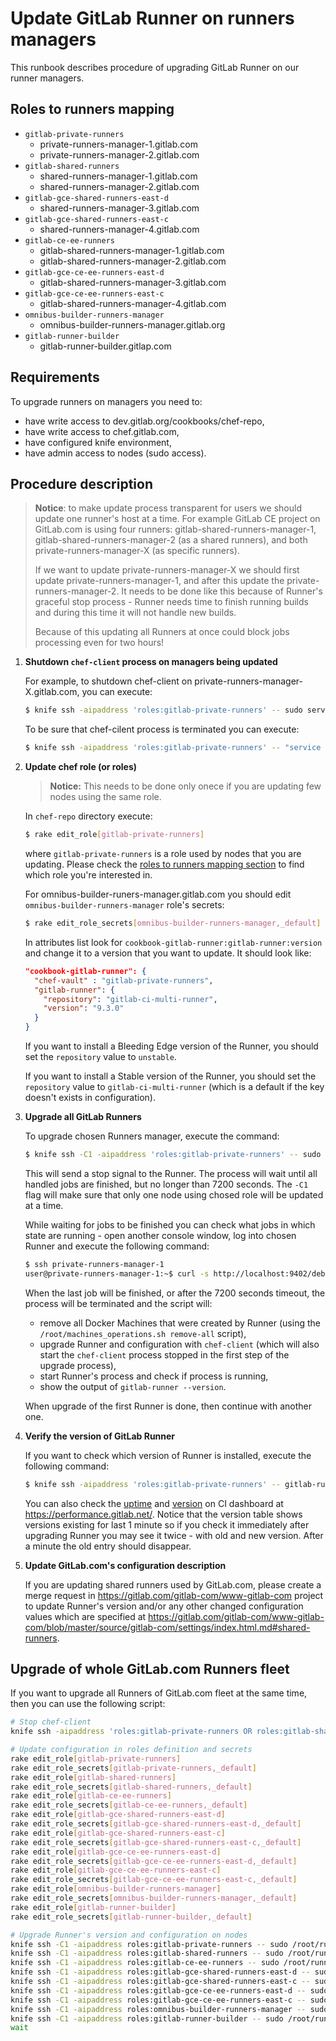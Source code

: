 # Update GitLab Runner on runners managers

This runbook describes procedure of upgrading GitLab Runner on our runner managers.

## Roles to runners mapping

- `gitlab-private-runners`
    - private-runners-manager-1.gitlab.com
    - private-runners-manager-2.gitlab.com
- `gitlab-shared-runners`
    - shared-runners-manager-1.gitlab.com
    - shared-runners-manager-2.gitlab.com
- `gitlab-gce-shared-runners-east-d`
    - shared-runners-manager-3.gitlab.com
- `gitlab-gce-shared-runners-east-c`
    - shared-runners-manager-4.gitlab.com
- `gitlab-ce-ee-runners`
    - gitlab-shared-runners-manager-1.gitlab.com
    - gitlab-shared-runners-manager-2.gitlab.com
- `gitlab-gce-ce-ee-runners-east-d`
    - gitlab-shared-runners-manager-3.gitlab.com
- `gitlab-gce-ce-ee-runners-east-c`
    - gitlab-shared-runners-manager-4.gitlab.com
- `omnibus-builder-runners-manager`
    - omnibus-builder-runners-manager.gitlab.org
- `gitlab-runner-builder`
    - gitlab-runner-builder.gitlap.com

## Requirements

To upgrade runners on managers you need to:

- have write access to dev.gitlab.org/cookbooks/chef-repo,
- have write access to chef.gitlab.com,
- have configured knife environment,
- have admin access to nodes (sudo access).

## Procedure description

> **Notice**: to make update process transparent for users we should update one runner's host
> at a time. For example GitLab CE project on GitLab.com is using four runners: gitlab-shared-runners-manager-1,
> gitlab-shared-runners-manager-2 (as a shared runners), and both private-runners-manager-X (as specific runners).
>
> If we want to update private-runners-manager-X we should first update private-runners-manager-1, and after this
> update the private-runners-manager-2. It needs to be done like this because of Runner's graceful stop process -
> Runner needs time to finish running builds and during this time it will not handle new builds.
>
> Because of this updating all Runners at once could block jobs processing even for two hours!

1. **Shutdown `chef-client` process on managers being updated**

    For example, to shutdown chef-client on private-runners-manager-X.gitlab.com, you can execute:

    ```bash
    $ knife ssh -aipaddress 'roles:gitlab-private-runners' -- sudo service chef-client stop
    ```

    To be sure that chef-cilent process is terminated you can execute:

    ```bash
    $ knife ssh -aipaddress 'roles:gitlab-private-runners' -- "service chef-client status; ps aux | grep chef"
    ```

1. **Update chef role (or roles)**

    > **Notice:** This needs to be done only onece if you are updating few nodes using the same role.

    In `chef-repo` directory execute:

    ```bash
    $ rake edit_role[gitlab-private-runners]
    ```

    where `gitlab-private-runners` is a role used by nodes that you are updating. Please check the
    [roles to runners mapping section](#roles-to-runners-mapping) to find which role you're interested in.

    For omnibus-builder-runers-manager.gitlab.com you should edit `omnibus-builder-runners-manager` role's secrets:

    ```bash
    $ rake edit_role_secrets[omnibus-builder-runners-manager,_default]
    ```

    In attributes list look for `cookbook-gitlab-runner:gitlab-runner:version` and change it to a version that you want
    to update. It should look like:

    ```json
    "cookbook-gitlab-runner": {
      "chef-vault" : "gitlab-private-runners",
      "gitlab-runner": {
        "repository": "gitlab-ci-multi-runner",
        "version": "9.3.0"
      }
    }
    ```

    If you want to install a Bleeding Edge version of the Runner, you should set the `repository`
    value to `unstable`.

    If you want to install a Stable version of the Runner, you should set the `repository` value to
    `gitlab-ci-multi-runner` (which is a default if the key doesn't exists in configuration).

1. **Upgrade all GitLab Runners**

    To upgrade chosen Runners manager, execute the command:

    ```bash
    $ knife ssh -C1 -aipaddress 'roles:gitlab-private-runners' -- sudo /root/runner_upgrade.sh
    ```

    This will send a stop signal to the Runner. The process will wait until all handled jobs are finished,
    but no longer than 7200 seconds. The `-C1` flag will make sure that only one node using chosed role
    will be updated at a time.

    While waiting for jobs to be finished you can check what jobs in which state are running - open
    another console window, log into chosen Runner and execute the following command:

    ```bash
    $ ssh private-runners-manager-1
    user@private-runners-manager-1:~$ curl -s http://localhost:9402/debug/jobs/list
    ```

    When the last job will be finished, or after the 7200 seconds timeout, the process will
    be terminated and the script will:
    - remove all Docker Machines that were created by Runner
      (using the `/root/machines_operations.sh remove-all` script),
    - upgrade Runner and configuration with `chef-client` (which will also start the `chef-client` process
      stopped in the first step of the upgrade process),
    - start Runner's process and check if process is running,
    - show the output of `gitlab-runner --version`.

    When upgrade of the first Runner is done, then continue with another one.

1. **Verify the version of GitLab Runner**

    If you want to check which version of Runner is installed, execute the following command:

    ```bash
    $ knife ssh -aipaddress 'roles:gitlab-private-runners' -- gitlab-runner --version
    ```

    You can also check the [uptime](https://performance.gitlab.net/dashboard/db/ci?refresh=5m&orgId=1&panelId=18&fullscreen)
    and [version](https://performance.gitlab.net/dashboard/db/ci?refresh=5m&orgId=1&panelId=12&fullscreen) on
    CI dashboard at https://performance.gitlab.net/. Notice that the version table shows versions existing for last 1
    minute so if you check it immediately after upgrading Runner you may see it twice - with old and new version.
    After a minute the old entry should disappear.

1. **Update GitLab.com's configuration description**

    If you are updating shared runners used by GitLab.com, please create a merge request in
    https://gitlab.com/gitlab-com/www-gitlab-com project to update Runner's version and/or any other changed
    configuration values which are specified at
    https://gitlab.com/gitlab-com/www-gitlab-com/blob/master/source/gitlab-com/settings/index.html.md#shared-runners.

## Upgrade of whole GitLab.com Runners fleet

If you want to upgrade all Runners of GitLab.com fleet at the same time, then you can use the following script:

```bash
# Stop chef-client
knife ssh -aipaddress 'roles:gitlab-private-runners OR roles:gitlab-shared-runners OR roles:gitlab-ce-ee-runners OR roles:gitlab-gce-*-runners-* OR roles:omnibus-builder-runners-manager OR roles:gitlab-runner-builder' -- sudo service chef-client stop

# Update configuration in roles definition and secrets
rake edit_role[gitlab-private-runners]
rake edit_role_secrets[gitlab-private-runners,_default]
rake edit_role[gitlab-shared-runners]
rake edit_role_secrets[gitlab-shared-runners,_default]
rake edit_role[gitlab-ce-ee-runners]
rake edit_role_secrets[gitlab-ce-ee-runners,_default]
rake edit_role[gitlab-gce-shared-runners-east-d]
rake edit_role_secrets[gitlab-gce-shared-runners-east-d,_default]
rake edit_role[gitlab-gce-shared-runners-east-c]
rake edit_role_secrets[gitlab-gce-shared-runners-east-c,_default]
rake edit_role[gitlab-gce-ce-ee-runners-east-d]
rake edit_role_secrets[gitlab-gce-ce-ee-runners-east-d,_default]
rake edit_role[gitlab-gce-ce-ee-runners-east-c]
rake edit_role_secrets[gitlab-gce-ce-ee-runners-east-c,_default]
rake edit_role[omnibus-builder-runners-manager]
rake edit_role_secrets[omnibus-builder-runners-manager,_default]
rake edit_role[gitlab-runner-builder]
rake edit_role_secrets[gitlab-runner-builder,_default]

# Upgrade Runner's version and configuration on nodes
knife ssh -C1 -aipaddress roles:gitlab-private-runners -- sudo /root/runner_upgrade.sh &
knife ssh -C1 -aipaddress roles:gitlab-shared-runners -- sudo /root/runner_upgrade.sh &
knife ssh -C1 -aipaddress roles:gitlab-ce-ee-runners -- sudo /root/runner_upgrade.sh &
knife ssh -C1 -aipaddress roles:gitlab-gce-shared-runners-east-d -- sudo /root/runner_upgrade.sh &
knife ssh -C1 -aipaddress roles:gitlab-gce-shared-runners-east-c -- sudo /root/runner_upgrade.sh &
knife ssh -C1 -aipaddress roles:gitlab-gce-ce-ee-runners-east-d -- sudo /root/runner_upgrade.sh &
knife ssh -C1 -aipaddress roles:gitlab-gce-ce-ee-runners-east-c -- sudo /root/runner_upgrade.sh &
knife ssh -C1 -aipaddress roles:omnibus-builder-runners-manager -- sudo /root/runner_upgrade.sh &
knife ssh -C1 -aipaddress roles:gitlab-runner-builder -- sudo /root/runner_upgrade.sh &
wait
```
